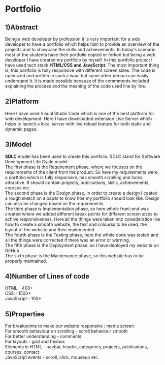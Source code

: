 # Portfolio

## 1)Abstract

Being a web developer by profession it is very important for a web developer to have a portfolio which helps hiim to provide an overview of the projects and to showcase the skills and achievements. In today's scenario most of the students have their portfolio copied or forked but being a web developer I have created my portfolio by myself. In this portfolio project I have used tech stack <b>HTML/CSS and JavaScript</b>. The most important thing is, this portfolio is fully responsive with different screen sizes. The code is optimized and written in such a way that some other person can easily understand it. It is made possible because of the commments included explaining the process and the meaning of the code used line by line.

## 2)Platform

Here I have used Visual Studio Code which is one of the best platform for web development. Here I have downloaded extension Live Server which helps to launch a local server with live reload feature for both static and dynamic pages.

## 3)Model

<b>SDLC</b> model has been used to create this portfolio. SDLC stand for Software Development Life Cycle model.  
The first phase is the Requirement phase, where we focuses on the requirements of the client from the product. So here my requirements were, a portfolio which is fully responsive, has smooth scrolling and looks attractive. It should contain projects, publications, skills, achievements, courses etc.  
The second phase is the Design phase, in order to create a design I ceated a rough sketch on a paper to know hoe my portfolio should look like. Design can also be changed based on the requirements.  
The third phase is Implementation phase, so here whole front-end was created where we added different break points for different screen sizes to achive responsiveness. Here all the things were taken into consideration like how to create a smooth website, the text and colourss to be used, the layout of the website and then implemented.  
The fourth phase is the Testing phase, here the whole code was tested and all the things were corrected if there was an error or warning.  
The fifth phase is the Deployment phase, so I have deployed my website on GitHub.  
The sixth phase is the Maintenance phase, so this website has to be properly maintained.

## 4)Number of Lines of code

HTML - 400+  
CSS - 1500+  
JavaScript - 100+

## 5)Properties
For breakpoints to make our website responsive : media screen    
For smooth behaviour on scrolling - scroll behaviour smooth    
For better understanding - comments  
For layouts - grid and flexbox    
Elements in HTML - navbar, header, categories, projects, publications, courses, contact  
JavaScript events - scroll, click, mouseup etc.    

